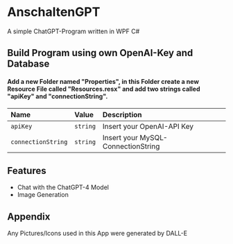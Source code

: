 
# AnschaltenGPT

A simple ChatGPT-Program written in WPF C#



## Build Program using own OpenAI-Key and Database

#### Add a new Folder named "Properties", in this Folder create a new Resource File called "Resources.resx" and add two strings called "apiKey" and "connectionString".

| Name               | Value    | Description                        |
| :----------------- | :------- | :--------------------------------- |
| `apiKey`           | `string` | Insert your OpenAI-API Key         |
| `connectionString` | `string` | Insert your MySQL-ConnectionString |



## Features

- Chat with the ChatGPT-4 Model
- Image Generation


## Appendix

Any Pictures/Icons used in this App were generated by DALL-E

